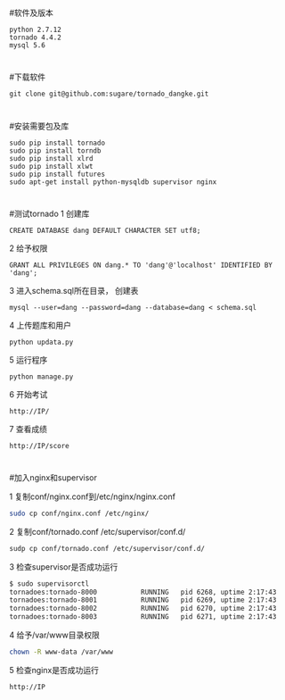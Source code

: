#
#软件及版本
```
python 2.7.12
tornado 4.4.2
mysql 5.6
```

#
#下载软件
```
git clone git@github.com:sugare/tornado_dangke.git

```
#
#安装需要包及库
```
sudo pip install tornado
sudo pip install torndb
sudo pip install xlrd
sudo pip install xlwt
sudo pip install futures
sudo apt-get install python-mysqldb supervisor nginx
```
#
#测试tornado
1 创建库
```
CREATE DATABASE dang DEFAULT CHARACTER SET utf8;
```

2 给予权限
```
GRANT ALL PRIVILEGES ON dang.* TO 'dang'@'localhost' IDENTIFIED BY 'dang';
```

3 进入schema.sql所在目录， 创建表
```
mysql --user=dang --password=dang --database=dang < schema.sql
```

4 上传题库和用户
```
python updata.py
```

5 运行程序
```
python manage.py
```

6 开始考试
```
http://IP/
```

7 查看成绩
```
http://IP/score
```

#
#加入nginx和supervisor

1 复制conf/nginx.conf到/etc/nginx/nginx.conf
```Bash
sudo cp conf/nginx.conf /etc/nginx/
```

2 复制conf/tornado.conf /etc/supervisor/conf.d/
```Bash
sudp cp conf/tornado.conf /etc/supervisor/conf.d/
```

3 检查supervisor是否成功运行
```Bash
$ sudo supervisorctl 
tornadoes:tornado-8000           RUNNING   pid 6268, uptime 2:17:43
tornadoes:tornado-8001           RUNNING   pid 6269, uptime 2:17:43
tornadoes:tornado-8002           RUNNING   pid 6270, uptime 2:17:43
tornadoes:tornado-8003           RUNNING   pid 6271, uptime 2:17:43
```

4 给予/var/www目录权限
```Bash
chown -R www-data /var/www 
```

5 检查nginx是否成功运行
```
http://IP
```
